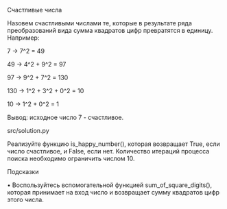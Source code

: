 Счастливые числа

Назовем счастливыми числами те, которые в результате ряда преобразований вида сумма квадратов цифр превратятся в единицу. Например:

7   -> 7^2 = 49

49  -> 4^2 + 9^2 = 97

97  -> 9^2 + 7^2 = 130

130 -> 1^2 + 3^2 + 0^2 = 10

10  -> 1^2 + 0^2 = 1

Вывод: исходное число 7 - счастливое.

src/solution.py

Реализуйте функцию is_happy_number(), которая возвращает True, если число счастливое, и False, если нет. Количество итераций процесса поиска необходимо ограничить числом 10.

Подсказки

•	Воспользуйтесь вспомогательной функцией sum_of_square_digits(), которая принимает на вход число и возвращает сумму квадратов цифр этого числа.
